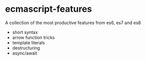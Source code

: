 # ecmascript-features
A collection of the most productive features from es6, es7 and es8

* short syntax
* arrow function tricks
* template literals
* destructuring
* async/await
